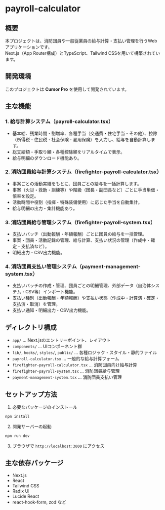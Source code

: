# payroll-calculator

## 概要

本プロジェクトは、消防団員や一般従業員の給与計算・支払い管理を行うWebアプリケーションです。  
Next.js（App Router構成）とTypeScript、Tailwind CSSを用いて構築されています。

## 開発環境

このプロジェクトは **Cursor Pro** を使用して開発されています。

## 主な機能

### 1. 給与計算システム（payroll-calculator.tsx）
- 基本給、残業時間・割増率、各種手当（交通費・住宅手当・その他）、控除（所得税・住民税・社会保険・雇用保険）を入力し、給与を自動計算します。
- 総支給額・手取り額・各種控除額をリアルタイムで表示。
- 給与明細のダウンロード機能あり。

### 2. 消防団員給与計算システム（firefighter-payroll-calculator.tsx）
- 事案ごとの活動実績をもとに、団員ごとの給与を一括計算します。
- 事案（火災・救助・訓練等）や階級（団長・副団長など）ごとに手当単価・倍率を設定。
- 活動時間や役割（指揮・特殊装備使用）に応じた手当を自動集計。
- 給与明細の出力・集計機能あり。

### 3. 消防団員給与管理システム（firefighter-payroll-system.tsx）
- 支払いバッチ（出動報酬・年額報酬）ごとに団員の給与を一括管理。
- 事案・団員・活動記録の管理、給与計算、支払い状況の管理（作成中・確定・支払済など）。
- 明細出力・CSV出力機能。

### 4. 消防団員支払い管理システム（payment-management-system.tsx）
- 支払いバッチの作成・管理、団員ごとの明細管理、外部データ（自治体システム・CSV等）インポート機能。
- 支払い種別（出動報酬・年額報酬）や支払い状態（作成中・計算済・確定・支払済・取消）を管理。
- 支払い通知・明細出力・CSV出力機能。

## ディレクトリ構成

- `app/` ... Next.jsのエントリーポイント、レイアウト
- `components/` ... UIコンポーネント群
- `lib/`, `hooks/`, `styles/`, `public/` ... 各種ロジック・スタイル・静的ファイル
- `payroll-calculator.tsx` ... 一般的な給与計算フォーム
- `firefighter-payroll-calculator.tsx` ... 消防団員向け給与計算
- `firefighter-payroll-system.tsx` ... 消防団員給与管理
- `payment-management-system.tsx` ... 消防団員支払い管理

## セットアップ方法

1. 必要なパッケージのインストール

```bash
npm install
```

2. 開発サーバーの起動

```bash
npm run dev
```

3. ブラウザで `http://localhost:3000` にアクセス

## 主な依存パッケージ

- Next.js
- React
- Tailwind CSS
- Radix UI
- Lucide React
- react-hook-form, zod など